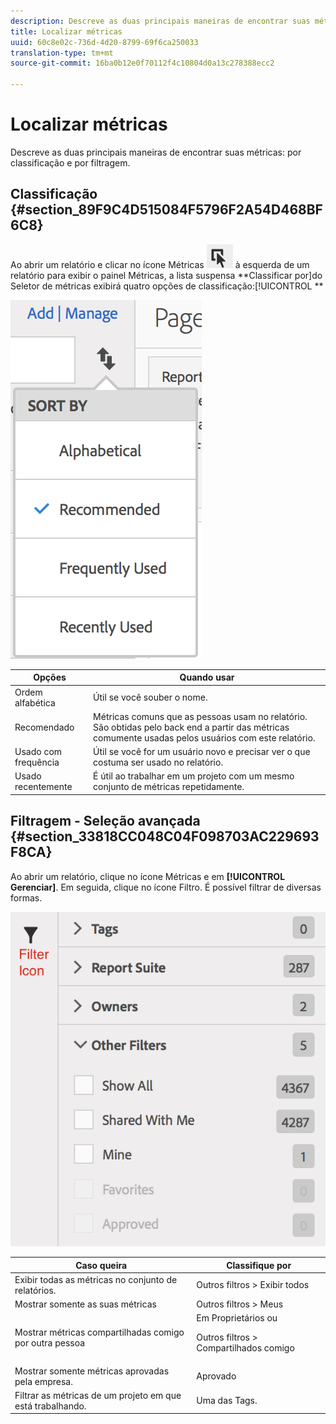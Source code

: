 ```yaml
---
description: Descreve as duas principais maneiras de encontrar suas métricas de classificação e filtragem.
title: Localizar métricas
uuid: 60c8e02c-736d-4d20-8799-69f6ca250033
translation-type: tm+mt
source-git-commit: 16ba0b12e0f70112f4c10804d0a13c278388ecc2

---
```



# Localizar métricas

Descreve as duas principais maneiras de encontrar suas métricas: por classificação e por filtragem.

## Classificação {#section_89F9C4D515084F5796F2A54D468BF6C8}

Ao abrir um relatório e clicar no ícone Métricas ![](assets/metrics_icon.png) à esquerda de um relatório para exibir o painel Métricas, a lista suspensa **Classificar por]do Seletor de métricas exibirá quatro opções de classificação:[!UICONTROL **

![](assets/cm_sort.png)

| Opções | Quando usar |
|---|---|
| Ordem alfabética | Útil se você souber o nome. |
| Recomendado | Métricas comuns que as pessoas usam no relatório. São obtidas pelo back end a partir das métricas comumente usadas pelos usuários com este relatório. |
| Usado com frequência | Útil se você for um usuário novo e precisar ver o que costuma ser usado no relatório. |
| Usado recentemente | É útil ao trabalhar em um projeto com um mesmo conjunto de métricas repetidamente. |

## Filtragem - Seleção avançada {#section_33818CC048C04F098703AC229693F8CA}

Ao abrir um relatório, clique no ícone Métricas e em **[!UICONTROL Gerenciar]**. Em seguida, clique no ícone Filtro. É possível filtrar de diversas formas.

![](assets/cm_advanced_sel.png)

<table id="table_269081BC9DF54FFDA4E949FFC7488F42"> 
 <thead> 
  <tr> 
   <th colname="col1" class="entry"> Caso queira </th> 
   <th colname="col2" class="entry"> Classifique por </th> 
  </tr>
 </thead>
 <tbody> 
  <tr> 
   <td colname="col1"> Exibir todas as métricas no conjunto de relatórios. </td> 
   <td colname="col2"><span class="ignoretag"><span class="uicontrol"> Outros filtros</span> &gt; <span class="uicontrol">Exibir todos</span></span> </td> 
  </tr> 
  <tr> 
   <td colname="col1"> Mostrar somente as suas métricas </td> 
   <td colname="col2"><span class="uicontrol"> Outros filtros</span> &gt; <span class="uicontrol">Meus</span> </td> 
  </tr> 
  <tr> 
   <td colname="col1"> Mostrar métricas compartilhadas comigo por outra pessoa </td> 
   <td colname="col2">Em <span class="uicontrol">Proprietários</span> ou <p><span class="uicontrol"> Outros filtros</span> &gt; <span class="uicontrol">Compartilhados comigo</span> </p> </td> 
  </tr> 
  <tr> 
   <td colname="col1"> Mostrar somente métricas aprovadas pela empresa. </td> 
   <td colname="col2"><span class="uicontrol"> Aprovado</span> </td> 
  </tr> 
  <tr> 
   <td colname="col1"> Filtrar as métricas de um projeto em que está trabalhando. </td> 
   <td colname="col2">Uma das <span class="uicontrol">Tags</span>. </td> 
  </tr> 
 </tbody> 
</table>

